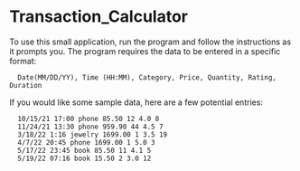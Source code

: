 # Transaction_Calculator
To use this small application, run the program and follow the instructions as it prompts you.
The program requires the data to be entered in a specific format:

      Date(MM/DD/YY), Time (HH:MM), Category, Price, Quantity, Rating, Duration
      
 If you would like some sample data, here are a few potential entries: 
 
      10/15/21 17:00 phone 85.50 12 4.0 8
      11/24/21 13:30 phone 959.90 44 4.5 7
      3/18/22 1:16 jewelry 1699.00 1 3.5 19
      4/7/22 20:45 phone 1699.00 1 5.0 3
      5/17/22 23:45 book 85.50 11 4.1 5
      5/19/22 07:16 book 15.50 2 3.0 12
      
